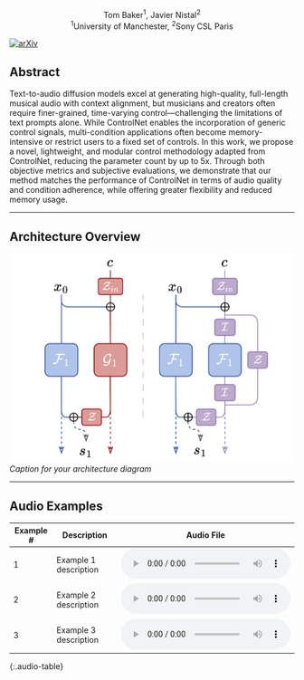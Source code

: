 <div style="text-align: center;">
    <p style="margin: 0;">Tom Baker<sup>1</sup>, Javier Nistal<sup>2</sup></p>
    <p style="margin: 0;"><sup>1</sup>University of Manchester, <sup>2</sup>Sony CSL Paris</p>
</div>

[![arXiv](https://img.shields.io/badge/arXiv-1234.5678-b31b1b.svg)](https://arxiv.org/abs/1234.5678)

## Abstract
Text-to-audio diffusion models excel at generating high-quality, full-length musical audio with context alignment, but musicians and creators often require finer-grained, time-varying control—challenging the limitations of text prompts alone. While ControlNet enables the incorporation of generic control signals, multi-condition applications often become memory-intensive or restrict users to a fixed set of controls. In this work, we propose a novel, lightweight, and modular control methodology adapted from ControlNet, reducing the parameter count by up to 5x. Through both objective metrics and subjective evaluations, we demonstrate that our method matches the performance of ControlNet in terms of audio quality and condition adherence, while offering greater flexibility and reduced memory usage. 

---

## Architecture Overview
![Architecture Diagram](assets/LiLAC.png)
*Caption for your architecture diagram*

---

## Audio Examples

| Example # | Description                                  | Audio File                     |
|-----------|----------------------------------------------|--------------------------------|
| 1         | Example 1 description                        | <audio controls src="assets/audio/example1.wav"></audio> |
| 2         | Example 2 description                        | <audio controls src="assets/audio/example2.wav"></audio> |
| 3         | Example 3 description                        | <audio controls src="assets/audio/example3.wav"></audio> |
{:.audio-table}
